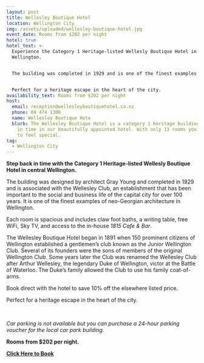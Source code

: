 ```yaml
---
layout: post
title: Wellesley Boutique Hotel
location: Wellington City
img: /assets/uploaded/wellesley-boutique-hotel.jpg
event_date: Rooms from $202 per night
hotel: true
hotel_text: >-
  Experience the Category 1 Heritage-listed Wellesly Boutique Hotel in central
  Wellington.


  The building was completed in 1929 and is one of the finest examples of neo-Georgian architecture in Wellington. The Wellesley Club has been important to the social and business life of the capital city for over 100 years.


  Perfect for a heritage escape in the heart of the city.
availability_text: Rooms from $202 per night
host:
  email: reception@wellesleyboutiquehotel.co.nz
  phone: 04 474 1300
  name: Wellesley Boutique Hote
  blurb: The Wellesley Boutique Hotel is a category 1 heritage building. Step back
    in time in our beautifully appointed hotel. With only 13 rooms you are made
    to feel special.
tag:
  - Wellington City
---
```

**Step back in time with the Category 1 Heritage-listed Wellesly Boutique Hotel in central Wellington.**

The building was designed by architect Gray Young and completed in 1929 and is associated with the Wellesley Club, an establishment that has been important to the social and business life of the capital city for over 100 years. It is one of the finest examples of neo-Georgian architecture in Wellington. 

Each room is spacious and includes claw foot baths, a writing table, free WiFi, Sky TV, and access to the in-house *1815 Cafe & Bar*.

The Wellesley Boutique Hotel began in 1891 when 150 prominent citizens of Wellington established a gentlemen’s club known as the Junior Wellington Club. Several of its founders were the sons of members of the original Wellington Club. Some years later the Club was renamed the Wellesley Club after Arthur Wellesley, the legendary Duke of Wellington, victor at the Battle of Waterloo. The Duke’s family allowed the Club to use his family coat-of-arms.

Book direct with the hotel to save 10% off the elsewhere listed price.

Perfect for a heritage escape in the heart of the city.

<br>

*Car parking is not available but you can purchase a 24-hour parking voucher for the local car park building.*

**Rooms from $202 per night.**

**[Click Here to Book](https://www.wellesleyboutiquehotel.co.nz/book-now)**